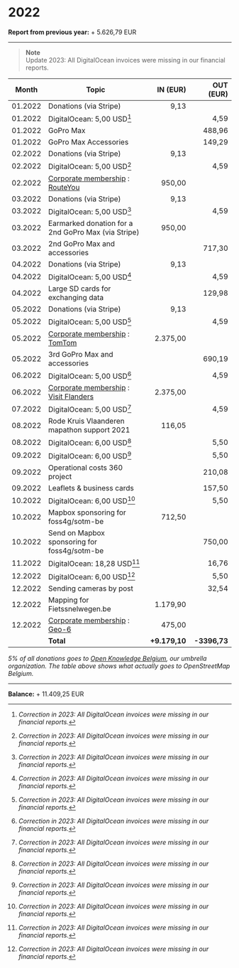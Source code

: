 # 2022

**Report from previous year:** + 5.626,79 EUR

---

> **Note**  
> Update 2023: All DigitalOcean invoices were missing in our financial reports.

| Month   | Topic                                               |      IN (EUR) |     OUT (EUR) |
| ------- | --------------------------------------------------- | ------------: | ------------: |
| 01.2022 | Donations (via Stripe)                              |          9,13 |               |
| 01.2022 | DigitalOcean: 5,00 USD[^1]                          |               |          4,59 |
| 01.2022 | GoPro Max                                           |               |        488,96 |
| 01.2022 | GoPro Max Accessories                               |               |        149,29 |
| 02.2022 | Donations (via Stripe)                              |          9,13 |               |
| 02.2022 | DigitalOcean: 5,00 USD[^1]                          |               |          4,59 |
| 02.2022 | [Corporate membership][1] : [RouteYou][2]           |        950,00 |               |
| 03.2022 | Donations (via Stripe)                              |          9,13 |               |
| 03.2022 | DigitalOcean: 5,00 USD[^1]                          |               |          4,59 |
| 03.2022 | Earmarked donation for a 2nd GoPro Max (via Stripe) |        950,00 |               |
| 03.2022 | 2nd GoPro Max and accessories                       |               |        717,30 |
| 04.2022 | Donations (via Stripe)                              |          9,13 |               |
| 04.2022 | DigitalOcean: 5,00 USD[^1]                          |               |          4,59 |
| 04.2022 | Large SD cards for exchanging data                  |               |        129,98 |
| 05.2022 | Donations (via Stripe)                              |          9,13 |               |
| 05.2022 | DigitalOcean: 5,00 USD[^1]                          |               |          4,59 |
| 05.2022 | [Corporate membership][1] : [TomTom][3]             |      2.375,00 |               |
| 05.2022 | 3rd GoPro Max and accessories                       |               |        690,19 |
| 06.2022 | DigitalOcean: 5,00 USD[^1]                          |               |          4,59 |
| 06.2022 | [Corporate membership][1] : [Visit Flanders][4]     |      2.375,00 |               |
| 07.2022 | DigitalOcean: 5,00 USD[^1]                          |               |          4,59 |
| 08.2022 | Rode Kruis Vlaanderen mapathon support 2021         |        116,05 |               |
| 08.2022 | DigitalOcean: 6,00 USD[^1]                          |               |          5,50 |
| 09.2022 | DigitalOcean: 6,00 USD[^1]                          |               |          5,50 |
| 09.2022 | Operational costs 360 project                       |               |        210,08 |
| 09.2022 | Leaflets & business cards                           |               |        157,50 |
| 10.2022 | DigitalOcean: 6,00 USD[^1]                          |               |          5,50 |
| 10.2022 | Mapbox sponsoring for foss4g/sotm-be                |        712,50 |               |
| 10.2022 | Send on Mapbox sponsoring for foss4g/sotm-be        |               |        750,00 |
| 11.2022 | DigitalOcean: 18,28 USD[^1]                         |               |         16,76 |
| 12.2022 | DigitalOcean: 6,00 USD[^1]                          |               |          5,50 |
| 12.2022 | Sending cameras by post                             |               |         32,54 |
| 12.2022 | Mapping for Fietssnelwegen.be                       |      1.179,90 |               |
| 12.2022 | [Corporate membership][1] : [Geo-6][5]              |        475,00 |               |
|         | **Total**                                           | **+9.179,10** | **-3396,73**  |

_5% of all donations goes to [Open Knowledge Belgium](https://openknowledge.be/), our umbrella organization.
The table above shows what actually goes to OpenStreetMap Belgium._

[1]: https://openstreetmap.be/en/support.html
[2]: https://www.routeyou.com/
[3]: https://www.tomtom.com/
[4]: https://www.visitflanders.com/
[5]: https://geo6.be/

---

**Balance:** + 11.409,25 EUR

[^1]: *Correction in 2023: All DigitalOcean invoices were missing in our financial reports.*
